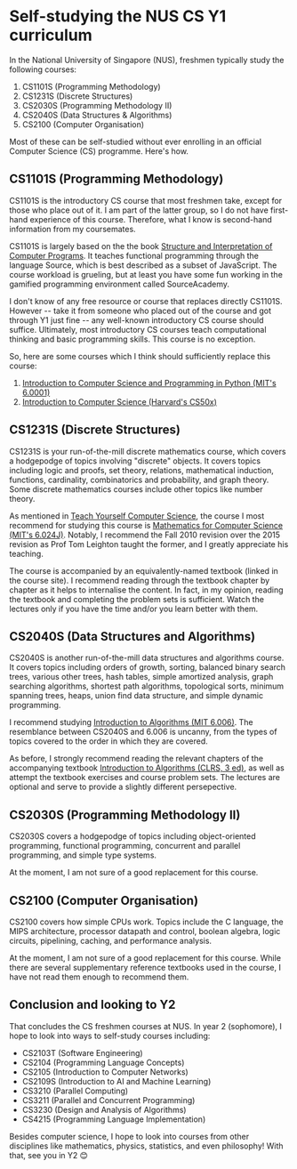 # Self-studying the NUS CS Y1 curriculum

In the National University of Singapore (NUS), freshmen typically study the following courses:

1. CS1101S (Programming Methodology)
2. CS1231S (Discrete Structures)
3. CS2030S (Programming Methodology II)
4. CS2040S (Data Structures & Algorithms)
5. CS2100 (Computer Organisation)

Most of these can be self-studied without ever enrolling in an official Computer Science (CS) programme. Here's how.

## CS1101S (Programming Methodology)

CS1101S is the introductory CS course that most freshmen take, except for those who place out of it. I am part of the latter group, so I do not have first-hand experience of this course. Therefore, what I know is second-hand information from my coursemates.

CS1101S is largely based on the the book [Structure and Interpretation of Computer Programs](https://mitpress.mit.edu/sites/default/files/sicp/full-text/book/book.html). It teaches functional programming through the language Source, which is best described as a subset of JavaScript. The course workload is grueling, but at least you have some fun working in the gamified programming environment called SourceAcademy.

I don't know of any free resource or course that replaces directly CS1101S. However -- take it from someone who placed out of the course and got through Y1 just fine -- any well-known introductory CS course should suffice. Ultimately, most introductory CS courses teach computational thinking and basic programming skills. This course is no exception.

So, here are some courses which I think should sufficiently replace this course:

1. [Introduction to Computer Science and Programming in Python (MIT's 6.0001)](https://ocw.mit.edu/courses/6-0001-introduction-to-computer-science-and-programming-in-python-fall-2016/)
2. [Introduction to Computer Science (Harvard's CS50x)](https://cs50.harvard.edu/x/2022/)

## CS1231S (Discrete Structures)

CS1231S is your run-of-the-mill discrete mathematics course, which covers a hodgepodge of topics involving "discrete" objects. It covers topics including logic and proofs, set theory, relations, mathematical induction, functions, cardinality, combinatorics and probability, and graph theory. Some discrete mathematics courses include other topics like number theory.

As mentioned in [Teach Yourself Computer Science](https://teachyourselfcs.com/#math), the course I most recommend for studying this course is [Mathematics for Computer Science (MIT's 6.024J)](https://ocw.mit.edu/courses/6-042j-mathematics-for-computer-science-fall-2010/). Notably, I recommend the Fall 2010 revision over the 2015 revision as Prof Tom Leighton taught the former, and I greatly appreciate his teaching.

The course is accompanied by an equivalently-named textbook (linked in the course site). I recommend reading through the textbook chapter by chapter as it helps to internalise the content. In fact, in my opinion, reading the textbook and completing the problem sets is sufficient. Watch the lectures only if you have the time and/or you learn better with them.

## CS2040S (Data Structures and Algorithms)

CS2040S is another run-of-the-mill data structures and algorithms course. It covers topics including orders of growth, sorting, balanced binary search trees, various other trees, hash tables, simple amortized analysis, graph searching algorithms, shortest path algorithms, topological sorts, minimum spanning trees, heaps, union find data structure, and simple dynamic programming.

I recommend studying [Introduction to Algorithms (MIT 6.006)](https://ocw.mit.edu/courses/6-006-introduction-to-algorithms-fall-2011/). The resemblance between CS2040S and 6.006 is uncanny, from the types of topics covered to the order in which they are covered.

As before, I strongly recommend reading the relevant chapters of the accompanying textbook [Introduction to Algorithms (CLRS, 3 ed)](https://mitpress.mit.edu/books/introduction-algorithms-third-edition), as well as attempt the textbook exercises and course problem sets. The lectures are optional and serve to provide a slightly different persepective.

## CS2030S (Programming Methodology II)

CS2030S covers a hodgepodge of topics including object-oriented programming, functional programming, concurrent and parallel programming, and simple type systems. 

At the moment, I am not sure of a good replacement for this course.

## CS2100 (Computer Organisation)

CS2100 covers how simple CPUs work. Topics include the C language, the MIPS architecture, processor datapath and control, boolean algebra, logic circuits, pipelining, caching, and performance analysis.

At the moment, I am not sure of a good replacement for this course. While there are several supplementary reference textbooks used in the course, I have not read them enough to recommend them.


## Conclusion and looking to Y2

That concludes the CS freshmen courses at NUS. In year 2 (sophomore), I hope to look into ways to self-study courses including:

- CS2103T (Software Engineering)
- CS2104 (Programming Language Concepts)
- CS2105 (Introduction to Computer Networks)
- CS2109S (Introduction to AI and Machine Learning)
- CS3210 (Parallel Computing)
- CS3211 (Parallel and Concurrent Programming)
- CS3230 (Design and Analysis of Algorithms)
- CS4215 (Programming Language Implementation)

Besides computer science, I hope to look into courses from other disciplines like mathematics, physics, statistics, and even philosophy! With that, see you in Y2 😊
